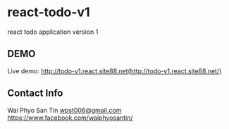 # react-todo-v1
react todo application version 1

## DEMO
Live demo: http://todo-v1.react.site88.net(http://todo-v1.react.site88.net/)

## Contact Info
Wai Phyo San Tin
wpst006@gmail.com
https://www.facebook.com/waiphyosantin/
